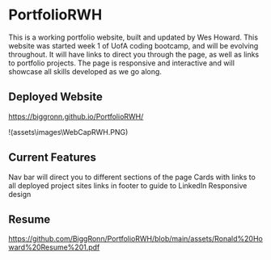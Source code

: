 # PortfolioRWH
This is a working portfolio website, built and updated by Wes Howard. This website was started week 1 of UofA coding bootcamp, and will be evolving throughout. It will have links to direct you through the page, as well as links to portfolio projects. The page is responsive and interactive and will showcase all skills developed as we go along.

## Deployed Website
https://biggronn.github.io/PortfolioRWH/

!(assets\images\WebCapRWH.PNG)

## Current Features

Nav bar will direct you to different sections of the page
Cards with links to all deployed project sites
links in footer to guide to LinkedIn
Responsive design

## Resume
https://github.com/BiggRonn/PortfolioRWH/blob/main/assets/Ronald%20Howard%20Resume%201.pdf